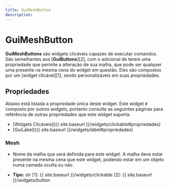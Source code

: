 ```yaml
---
title: GuiMeshButton
description: 
---
```


# GuiMeshButton
**GuiMeshButtons** são widgets clicáveis capazes de executar comandos. São 
semelhantes aos [**GuiButtons**][2], com o adicional de terem uma propriedade 
que permite a alteração de sua malha, que pode ser qualquer uma presente na 
mesma cena do widget em questão. Eles são compostos por um [widget clicável][1], 
sendo personalizáveis em suas propriedades.

## Propriedades
Abaixo está listada a propriedade única deste widget. Este widget é composto 
por outros widgets, portanto consulte as seguintes páginas para referência de 
outras propriedades que este widget suporta.

- [Widgets Clicáveis]({{ site.baseurl }}/widgets/clickable#propriedades) 
- [GuiLabel]({{ site.baseurl }}/widgets/label#propriedades)

### Mesh
- Nome da malha que será definida para este widget. A malha deve estar 
presente na mesma cena que este widget, podendo estar em um objeto numa 
camada oculta ou não.

- **Tipo:** str
[1]: {{ site.baseurl }}/widgets/clickable
[2]: {{ site.baseurl }}/widgets/button